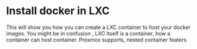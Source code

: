 # Install docker in LXC
This will show you how you can create a LXC container to host your docker images.
You might be in confusion , LXC itself is a container, how a container can host container. 
Proxmox supports, nested container featers
